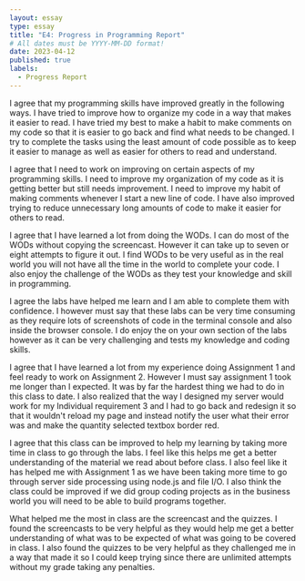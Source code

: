 ```yaml
---
layout: essay
type: essay
title: "E4: Progress in Programming Report"
# All dates must be YYYY-MM-DD format!
date: 2023-04-12
published: true
labels:
  - Progress Report
---
```


I agree that my programming skills have improved greatly in the following ways. I have tried to improve how to organize my code in a way that makes it easier to read. I have tried my best to make a habit to make comments on my code so that it is easier to go back and find what needs to be changed. I try to complete the tasks using the least amount of code possible as to keep it easier to manage as well as easier for others to read and understand. 


I agree that I need to work on improving on certain aspects of my programming skills. I need to improve my organization of my code as it is getting better but still needs improvement. I need to improve my habit of making comments whenever I start a new line of code. I have also improved trying to reduce unnecessary long amounts of code to make it easier for others to read.


I agree that I have learned a lot from doing the WODs. I can do most of the WODs without copying the screencast. However it can take up to seven or eight attempts to figure it out. I find WODs to be very useful as in the real world you will not have all the time in the world to complete your code. I also enjoy the challenge of the WODs as they test your knowledge and skill in programming. 


I agree the labs have helped me learn and I am able to complete them with confidence. I however must say that these labs can be very time consuming as they require lots of screenshots of code in the terminal console and also inside the browser console. I do enjoy the on your own section of the labs however as it can be very challenging and tests my knowledge and coding skills. 


I agree that I have learned a lot from my experience doing Assignment 1 and feel ready to work on Assignment 2. However I must say assignment 1 took me longer than I expected. It was by far the hardest thing we had to do in this class to date. I also realized that the way I designed my server would work for my Individual requirement 3 and I had to go back and redesign it so that it wouldn't reload my page and instead notify the user what their error was and make the quantity selected textbox border red. 


I agree that this class can be improved to help my learning by taking more time in class to go through the labs. I feel like this helps me get a better understanding of the material we read about before class. I also feel like it has helped me with Assignment 1 as we have been taking more time to go through server side processing using node.js and file I/O. I also think the class could be improved if we did group coding projects as in the business world you will need to be able to build programs together. 


What helped me the most in class are the screencast and the quizzes. I found the screencasts to be very helpful as they would help me get a better understanding of what was to be expected of what was going to be covered in class. I also found the quizzes to be very helpful as they challenged me in a way that made it so I could keep trying since there are unlimited attempts without my grade taking any penalties. 
